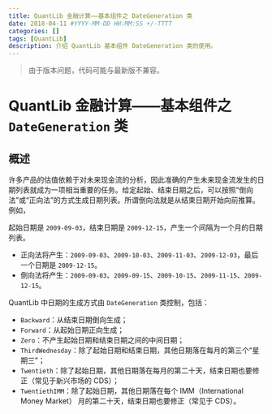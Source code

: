 ```yaml
---
title: QuantLib 金融计算——基本组件之 DateGeneration 类
date: 2018-04-11 #YYYY-MM-DD HH:MM:SS +/-TTTT
categories: []
tags: [QuantLib]
description: 介绍 QuantLib 基本组件 DateGeneration 类的使用。
---
```


> 由于版本问题，代码可能与最新版不兼容。

# QuantLib 金融计算——基本组件之 `DateGeneration` 类

## 概述

许多产品的估值依赖于对未来现金流的分析，因此准确的产生未来现金流发生的日期列表就成为一项相当重要的任务。给定起始、结束日期之后，可以按照“倒向法”或“正向法”的方式生成日期列表。所谓倒向法就是从结束日期开始向前推算。例如，

起始日期是 `2009-09-03`，结束日期是 `2009-12-15`，产生一个间隔为一个月的日期列表。

* 正向法将产生：`2009-09-03`、`2009-10-03`、`2009-11-03`、`2009-12-03`，最后一个日期是 `2009-12-15`。
* 倒向法将产生：`2009-09-03`、`2009-09-15`、`2009-10-15`、`2009-11-15`、`2009-12-15`。

QuantLib 中日期的生成方式由 `DateGeneration` 类控制，包括：

* `Backward`：从结束日期倒向生成；
* `Forward`：从起始日期正向生成；
* `Zero`：不产生起始日期和结束日期之间的中间日期；
* `ThirdWednesday`：除了起始日期和结束日期，其他日期落在每月的第三个“星期三”；
* `Twentieth`：除了起始日期，其他日期落在每月的第二十天，结束日期也要修正（常见于新兴市场的 CDS）；
* `TwentiethIMM`：除了起始日期，其他日期落在每个 IMM（International Money Market） 月的第二十天，结束日期也要修正（常见于 CDS）。
